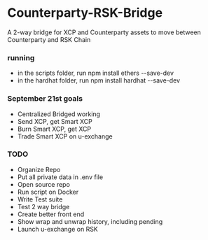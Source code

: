 # Counterparty-RSK-Bridge
A 2-way bridge for XCP and Counterparty assets to move between Counterparty and RSK Chain

### running

* in the scripts folder, run npm install ethers --save-dev
* in the hardhat folder, run npm install hardhat --save-dev
### September 21st goals
* Centralized Bridged working
* Send XCP, get Smart XCP
* Burn Smart XCP, get XCP
* Trade Smart XCP on u-exchange

### TODO

* Organize Repo
* Put all private data in .env file
* Open source repo
* Run script on Docker
* Write Test suite
* Test 2 way bridge
* Create better front end
* Show wrap and unwrap history, including pending
* Launch u-exchange on RSK

